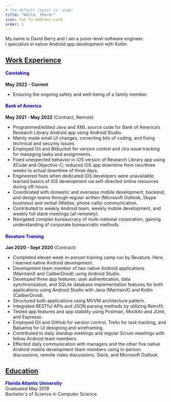 ```yaml
---
# the default layout is 'page'
title: "Hello, there!"
icon: fas fa-address-card
order: 1
---
```


My name is David Berry and I am a junior-level software engineer.<br>
I specialize in native Android app development with Kotlin.

## <u>Work Experience</u>

#### <span style="color:blue"><b>Caretaking</b></span>
<b>May 2022 - Current</b>
- Ensuring the ongoing safety and well-being of a family member.

#### <span style="color:blue"><b>Bank of America</b></span>
<b>May 2021 - May 2022</b> (Contract, Remote) <br>
- Programmed/edited Java and XML source code for Bank of America’s Research Library Android app using Android Studio.
- Mainly made small UI changes, correcting bits of coding, and fixing technical and security issues.
- Employed Git and Bitbucket for version control and Jira issue tracking for managing tasks and assignments.
- Fixed unexpected behavior in iOS version of Research Library app using XCode and Objective-C; reduced iOS app downtime from two/three weeks to actual downtime of three days. 
- Engineered fixes when dedicated iOS developers were unavailable; learned basics of iOS development via self-directed online resources during off-hours. 
- Coordinated with domestic and overseas mobile development, backend, and design teams through regular written (Microsoft Outlook, Skype business) and verbal (Webex, phone calls) communication.
- Contributed to weekly Android team, weekly mobile development, and weekly full stack meetings (all remotely).
- Navigated complex bureaucracy of multi-national corporation, gaining understanding of corporate bureaucratic methods.

#### <span style="color:blue"><b>Revature Training</b></span>
<b>Jan 2020 - Sept 2020</b> (Contract) <br>
- Completed eleven week in-person training camp run by Revature. Here, I learned native Android development.
- Development team member of two native Android applications (MaintainX and CaliberDroid) using Android Studio.
- Developed three app features: user authentication, data synchronization, and SQLite database implementation features for both applications using Android Studio with Java (MaintainX) and Kotlin (CaliberDroid).
- Structured both applications using MVVM architecture pattern.
- Integrated RESTful APIs and JSON parsing methods by utilizing Retrofit.
- Tested app features and app stability using Postman, Mockito and JUnit, and Espresso.
- Employed Git and GitHub for version control, Trello for task tracking, and Balsamiq for UI designing and wireframing.
- Contributed to daily standup meetings and regular Scrum meetings with fellow Android team members.
- Effected daily communication with managers and the other five native Android mobile development team members using in-person discussions, remote video discussions, Slack, and Microsoft Outlook.

## <u>Education</u>
<span style="color:blue"><b>Florida Atlantic University</b></span> <br>
Graduated May 2019 <br>
Bachelor's of Science in Computer Science <br>

